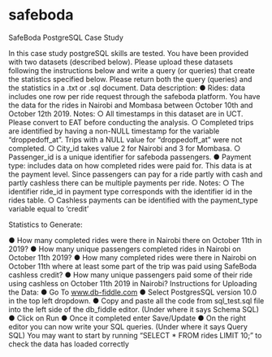 # safeboda
SafeBoda PostgreSQL Case Study

In this case study postgreSQL skills are tested. You have been provided with two datasets (described below). Please upload these datasets following the instructions below and write a query (or queries) that create the statistics specified below. Please return both the query (queries) and the statistics in a .txt or .sql document.
Data description:
●	Rides: data includes one row per ride request through the safeboda platform. You have the data for the rides in Nairobi and Mombasa between October 10th and October 12th 2019. Notes: 
○	All timestamps in this dataset are in UCT. Please convert to EAT before conducting the analysis.
○	Completed trips are identified by having a non-NULL timestamp for the variable “droppedoff_at”. Trips with a NULL value for “droppedoff_at” were not completed.
○	City_id takes value 2 for Nairobi and 3 for Mombasa.
○	Passenger_id is a unique identifier for safeboda passengers.
●	Payment type: includes data on how completed rides were paid for. This data is at the payment level. Since passengers can pay for a ride partly with cash and partly cashless there can be multiple payments per ride. Notes:
○	The identifier ride_id in payment type corresponds with the identifier id in the rides table.
○	Cashless payments can be identified with the payment_type variable equal to ‘credit’

Statistics to Generate:

●	How many completed rides were there in Nairobi there on October 11th in 2019?
●	How many unique passengers completed rides in Nairobi on October 11th 2019? 
●	How many completed rides were there in Nairobi on October 11th where at least some part of the trip was paid using SafeBoda cashless credit?
●	How many unique passengers paid some of their ride using cashless on October 11th 2019 in Nairobi?
Instructions for Uploading the Data:
●	Go To www.db-fiddle.com
●	Select PostgresSQL version 10.0 in the top left dropdown.
●	Copy and paste all the code from sql_test.sql file into the left side of the db_fiddle editor. (Under where it says Schema SQL)
●	Click on Run
●	Once it completed enter Save/Update
●	On the right editor you can now write your SQL queries. (Under where it says Query SQL) You may want to start by running “SELECT * FROM rides LIMIT 10;” to check the data has loaded correctly


